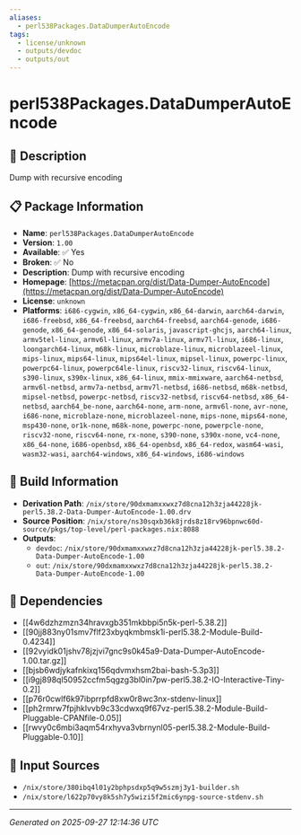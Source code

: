 ```yaml
---
aliases:
  - perl538Packages.DataDumperAutoEncode
tags:
  - license/unknown
  - outputs/devdoc
  - outputs/out
---
```


# perl538Packages.DataDumperAutoEncode

## 📝 Description

Dump with recursive encoding

## 📋 Package Information

- **Name**: `perl538Packages.DataDumperAutoEncode`
- **Version**: `1.00`
- **Available**: ✅ Yes
- **Broken**: ✅ No
- **Description**: Dump with recursive encoding
- **Homepage**: [https://metacpan.org/dist/Data-Dumper-AutoEncode](https://metacpan.org/dist/Data-Dumper-AutoEncode)
- **License**: `unknown`
- **Platforms**: `i686-cygwin`, `x86_64-cygwin`, `x86_64-darwin`, `aarch64-darwin`, `i686-freebsd`, `x86_64-freebsd`, `aarch64-freebsd`, `aarch64-genode`, `i686-genode`, `x86_64-genode`, `x86_64-solaris`, `javascript-ghcjs`, `aarch64-linux`, `armv5tel-linux`, `armv6l-linux`, `armv7a-linux`, `armv7l-linux`, `i686-linux`, `loongarch64-linux`, `m68k-linux`, `microblaze-linux`, `microblazeel-linux`, `mips-linux`, `mips64-linux`, `mips64el-linux`, `mipsel-linux`, `powerpc-linux`, `powerpc64-linux`, `powerpc64le-linux`, `riscv32-linux`, `riscv64-linux`, `s390-linux`, `s390x-linux`, `x86_64-linux`, `mmix-mmixware`, `aarch64-netbsd`, `armv6l-netbsd`, `armv7a-netbsd`, `armv7l-netbsd`, `i686-netbsd`, `m68k-netbsd`, `mipsel-netbsd`, `powerpc-netbsd`, `riscv32-netbsd`, `riscv64-netbsd`, `x86_64-netbsd`, `aarch64_be-none`, `aarch64-none`, `arm-none`, `armv6l-none`, `avr-none`, `i686-none`, `microblaze-none`, `microblazeel-none`, `mips-none`, `mips64-none`, `msp430-none`, `or1k-none`, `m68k-none`, `powerpc-none`, `powerpcle-none`, `riscv32-none`, `riscv64-none`, `rx-none`, `s390-none`, `s390x-none`, `vc4-none`, `x86_64-none`, `i686-openbsd`, `x86_64-openbsd`, `x86_64-redox`, `wasm64-wasi`, `wasm32-wasi`, `aarch64-windows`, `x86_64-windows`, `i686-windows`

## 🔧 Build Information

- **Derivation Path**: `/nix/store/90dxmamxxwxz7d8cna12h3zja44228jk-perl5.38.2-Data-Dumper-AutoEncode-1.00.drv`
- **Source Position**: `/nix/store/ns30sqxb36k8jrds8z18rv96bpnwc60d-source/pkgs/top-level/perl-packages.nix:8088`
- **Outputs**:
  - `devdoc`:  `/nix/store/90dxmamxxwxz7d8cna12h3zja44228jk-perl5.38.2-Data-Dumper-AutoEncode-1.00`
  - `out`:  `/nix/store/90dxmamxxwxz7d8cna12h3zja44228jk-perl5.38.2-Data-Dumper-AutoEncode-1.00`

## 🔗 Dependencies

- [[4w6dzhzmzn34hravxgb351mkbbpi5n5k-perl-5.38.2]]
- [[90jj883ny01smv7flf23xbyqkmbmsk1i-perl5.38.2-Module-Build-0.4234]]
- [[92vyidk01jshv78jzjvi7gnc9s0k45a9-Data-Dumper-AutoEncode-1.00.tar.gz]]
- [[bjsb6wdjykafnkixq156qdvmxhsm2bai-bash-5.3p3]]
- [[i9gj898ql50952ccfm5qgzg3bl0in7pw-perl5.38.2-IO-Interactive-Tiny-0.2]]
- [[p76r0cwlf6k97ibprrpfd8xw0r8wc3nx-stdenv-linux]]
- [[ph2rmrw7fpjhklvvb9c33cdwxq9f67vz-perl5.38.2-Module-Build-Pluggable-CPANfile-0.05]]
- [[rwvy0c6mbi3aqm54rxhyva3vbrnynl05-perl5.38.2-Module-Build-Pluggable-0.10]]

## 📁 Input Sources

- `/nix/store/380ibq4l01y2bphpsdxp5q9w5szmj3y1-builder.sh`
- `/nix/store/l622p70vy8k5sh7y5wizi5f2mic6ynpg-source-stdenv.sh`

---
*Generated on 2025-09-27 12:14:36 UTC*
